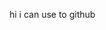 hi i can use to github 
<!---
Dhirajanu/Dhirajanu is a ✨ special ✨ repository because its `README.md` (this file) appears on your GitHub profile.
You can click the Preview link to take a look at your changes.
--->
